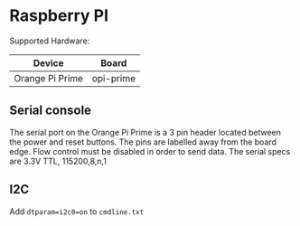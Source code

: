 # Raspberry PI

Supported Hardware:

| Device | Board | 
|--------|-----------|
| Orange Pi Prime | opi-prime |

## Serial console

The serial port on the Orange Pi Prime is a 3 pin header located between the
power and reset buttons. The pins are labelled away from the board edge. Flow
control must be disabled in order to send data. The serial specs are 3.3V TTL,
115200,8,n,1

## I2C

Add `dtparam=i2c0=on` to `cmdline.txt`

[config]: ../configuration.md#automatic
